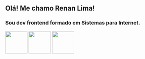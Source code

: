 ## Olá! Me chamo Renan Lima!
### Sou dev frontend formado em Sistemas para Internet.

<div>

<img width="70px" src="https://cdn.jsdelivr.net/gh/devicons/devicon@latest/icons/html5/html5-original-wordmark.svg" />
<img width="70px" src="https://cdn.jsdelivr.net/gh/devicons/devicon@latest/icons/css3/css3-original-wordmark.svg" />
<img width="70px" src="https://cdn.jsdelivr.net/gh/devicons/devicon@latest/icons/javascript/javascript-original.svg" />
  
</div>


<!--
**renandonun/renandonun** is a ✨ _special_ ✨ repository because its `README.md` (this file) appears on your GitHub profile.

Here are some ideas to get you started:

- 🔭 I’m currently working on ...
- 🌱 I’m currently learning ...
- 👯 I’m looking to collaborate on ...
- 🤔 I’m looking for help with ...
- 💬 Ask me about ...
- 📫 How to reach me: ...
- 😄 Pronouns: ...
- ⚡ Fun fact: ...
-->
